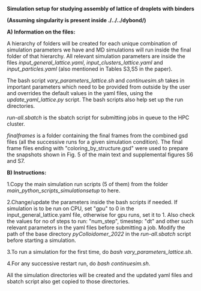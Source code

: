 **Simulation setup for studying assembly of lattice of droplets with binders**

**(Assuming singularity is present inside ./../../dybond/)**

**A) Information on the files:**

A hierarchy of folders will be created for each unique combination of simulation parameters we have and MD simulations will run inside the final folder of that hierarchy. All relevant simulation parameters are inside the files *input_general_lattice.yaml*, *input_clusters_lattice.yaml* and *input_particles.yaml* (also mentioned in Tables S3,S5 in the paper).

The bash script *vary_parameters_lattice.sh* and *continuesim.sh* takes in important parameters which need to be provided from outside by the user and overrides the default values in the yaml files, using the *update_yaml_lattice.py* script. The bash scripts also help set up the run directories.

*run-all.sbatch* is the sbatch script for submitting jobs in queue to the HPC cluster.

*finalframes* is a folder containing the final frames from the combined gsd files (all the successive runs for a given simulation condition). The final frame files ending with "coloring_by_structure.gsd" were used to prepare the snapshots shown in Fig. 5 of the main text and supplemental figures S6 and S7.

**B) Instructions:**

1.Copy the main simulation run scripts (5 of them) from the folder *main_python_scripts_simulationsetup* to here.

2.Change/update the parameters inside the bash scripts if needed. If simulation is to be run on CPU, set "gpu" to 0 in the input_general_lattice.yaml file, otherwise for gpu runs, set it to 1. Also check the values for no of steps to run: "num_step", timestep: "dt" and other such relevant parameters in the yaml files before submitting a job. Modify the path of the base directory *pyColloidomer_2022* in the *run-all.sbatch* script before starting a simulation. 

3.To run a simulation for the first time, do *bash vary_parameters_lattice.sh*.

4.For any successive restart run, do *bash continuesim.sh*.

All the simulation directories will be created and the updated yaml files and sbatch script also get copied to those directories.


